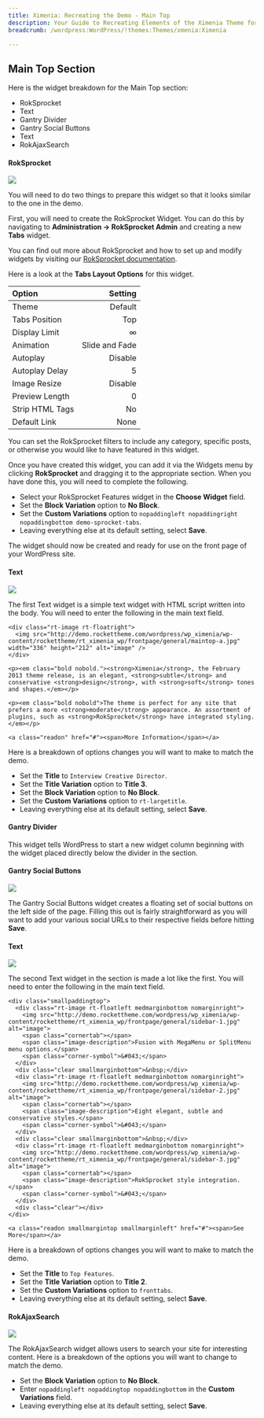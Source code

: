 ```yaml
---
title: Ximenia: Recreating the Demo - Main Top
description: Your Guide to Recreating Elements of the Ximenia Theme for WordPress
breadcrumb: /wordpress:WordPress/!themes:Themes/xmenia:Ximenia

---
```


Main Top Section
-----

Here is the widget breakdown for the Main Top section:

* RokSprocket
* Text
* Gantry Divider
* Gantry Social Buttons
* Text
* RokAjaxSearch

#### RokSprocket

![][demo1]

You will need to do two things to prepare this widget so that it looks similar to the one in the demo.

First, you will need to create the RokSprocket Widget. You can do this by navigating to **Administration -> RokSprocket Admin** and creating a new **Tabs** widget. 

You can find out more about RokSprocket and how to set up and modify widgets by visiting our [RokSprocket documentation](../../plugins/roksprocket/).

Here is a look at the **Tabs Layout Options** for this widget.

| Option          |        Setting |  
| :-------------- | -------------: |  
| Theme           |        Default |  
| Tabs Position   |            Top |  
| Display Limit   |              ∞ |  
| Animation       | Slide and Fade |  
| Autoplay        |        Disable |  
| Autoplay Delay  |              5 |  
| Image Resize    |        Disable |  
| Preview Length  |              0 |  
| Strip HTML Tags |             No |  
| Default Link    |           None |  

You can set the RokSprocket filters to include any category, specific posts, or otherwise you would like to have featured in this widget.

Once you have created this widget, you can add it via the Widgets menu by clicking **RokSprocket** and dragging it to the appropriate section. When you have done this, you will need to complete the following.

* Select your RokSprocket Features widget in the **Choose Widget** field.
* Set the **Block Variation** option to **No Block**.
* Set the **Custom Variations** option to `nopaddingleft nopaddingright nopaddingbottom demo-sprocket-tabs`.
* Leaving everything else at its default setting, select **Save**.

The widget should now be created and ready for use on the front page of your WordPress site.

#### Text
![][demo5]

The first Text widget is a simple text widget with HTML script written into the body. You will need to enter the following in the main text field.

~~~
<div class="rt-image rt-floatright">
  <img src="http://demo.rockettheme.com/wordpress/wp_ximenia/wp-content/rockettheme/rt_ximenia_wp/frontpage/general/maintop-a.jpg" width="336" height="212" alt="image" />
</div>

<p><em class="bold nobold."><strong>Ximenia</strong>, the February 2013 theme release, is an elegant, <strong>subtle</strong> and conservative <strong>design</strong>, with <strong>soft</strong> tones and shapes.</em></p>

<p><em class="bold nobold">The theme is perfect for any site that prefers a more <strong>moderate</strong> appearance. An assortment of plugins, such as <strong>RokSprocket</strong> have integrated styling.</em></p>

<a class="readon" href="#"><span>More Information</span></a>
~~~

Here is a breakdown of options changes you will want to make to match the demo.

* Set the **Title** to `Interview Creative Director`.
* Set the **Title Variation** option to **Title 3**.
* Set the **Block Variation** option to **No Block**.
* Set the **Custom Variations** option to `rt-largetitle`.
* Leaving everything else at its default setting, select **Save**.

#### Gantry Divider
This widget tells WordPress to start a new widget column beginning with the widget placed directly below the divider in the section.

#### Gantry Social Buttons

![][demo2]

The Gantry Social Buttons widget creates a floating set of social buttons on the left side of the page. Filling this out is fairly straightforward as you will want to add your various social URLs to their respective fields before hitting **Save**.

#### Text

![][demo3]

The second Text widget in the section is made a lot like the first. You will need to enter the following in the main text field.

~~~
<div class="smallpaddingtop">
  <div class="rt-image rt-floatleft medmarginbottom nomarginright">
    <img src="http://demo.rockettheme.com/wordpress/wp_ximenia/wp-content/rockettheme/rt_ximenia_wp/frontpage/general/sidebar-1.jpg" alt="image">
    <span class="cornertab"></span>
    <span class="image-description">Fusion with MegaMenu or SplitMenu menu options.</span>
    <span class="corner-symbol">&#043;</span>    
  </div>
  <div class="clear smallmarginbottom">&nbsp;</div>
  <div class="rt-image rt-floatleft medmarginbottom nomarginright">
    <img src="http://demo.rockettheme.com/wordpress/wp_ximenia/wp-content/rockettheme/rt_ximenia_wp/frontpage/general/sidebar-2.jpg" alt="image">
    <span class="cornertab"></span>
    <span class="image-description">Eight elegant, subtle and conservative styles.</span>
    <span class="corner-symbol">&#043;</span>    
  </div>
  <div class="clear smallmarginbottom">&nbsp;</div>
  <div class="rt-image rt-floatleft medmarginbottom nomarginright">
    <img src="http://demo.rockettheme.com/wordpress/wp_ximenia/wp-content/rockettheme/rt_ximenia_wp/frontpage/general/sidebar-3.jpg" alt="image">
    <span class="cornertab"></span>
    <span class="image-description">RokSprocket style integration.</span>
    <span class="corner-symbol">&#043;</span>    
  </div>
  <div class="clear"></div>
</div>

<a class="readon smallmargintop smallmarginleft" href="#"><span>See More</span></a>
~~~

Here is a breakdown of options changes you will want to make to match the demo.

* Set the **Title** to `Top Features`.
* Set the **Title Variation** option to **Title 2**.
* Set the **Custom Variations** option to `fronttabs`.
* Leaving everything else at its default setting, select **Save**.

#### RokAjaxSearch

![][demo4]

The RokAjaxSearch widget allows users to search your site for interesting content. Here is a breakdown of the options you will want to change to match the demo.

* Set the **Block Variation** option to **No Block**.
* Enter `nopaddingleft nopaddingtop nopaddingbottom` in the **Custom Variations** field.
* Leaving everything else at its default setting, select **Save**.

[demo1]: assets/demo_widget_3.jpeg
[demo2]: assets/demo_widget_4.jpeg
[demo3]: assets/demo_widget_5.jpeg
[demo4]: assets/demo_widget_6.jpeg
[demo5]: assets/demo_widget_15.jpg